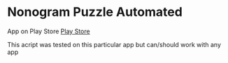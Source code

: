 # Nonogram Puzzle Automated

App on Play Store [Play Store](https://play.google.com/store/apps/details?id=com.easybrain.nonogram)

This acript was tested on this particular app but can/should work with any app
